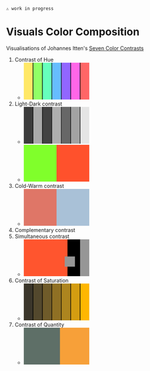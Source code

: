 ```
⚠️ work in progress
```

# Visuals Color Composition
Visualisations of Johannes Itten's [Seven Color Contrasts](https://de.wikipedia.org/wiki/Sieben_Farbkontraste)

1. Contrast of Hue
    - <img src="https://raw.githubusercontent.com/jango-fx/visuals-colorcomposition/main/05-ColorAngle-Contrast.svg" height="100px">
2.  Light-Dark contrast
    - <img src="https://raw.githubusercontent.com/jango-fx/visuals-colorcomposition/main/02-Brightness-Contrast-02.svg" height="100px">
    - <img src="https://raw.githubusercontent.com/jango-fx/visuals-colorcomposition/main/02-Brightness-Contrast.svg" height="100px">
3.  Cold-Warm contrast
    - <img src="https://raw.githubusercontent.com/jango-fx/visuals-colorcomposition/main/04-ColdWarm-Contrast.svg" height="100px">
4.  Complementary contrast
5.  Simultaneous contrast
    - <img src="https://raw.githubusercontent.com/jango-fx/visuals-colorcomposition/main/03-Simultaneous-Contrast.svg" height="100px">
6.  Contrast of Saturation
    - <img src="https://raw.githubusercontent.com/jango-fx/visuals-colorcomposition/main/06-Quality-Contrast.svg" height="100px">
7.  Contrast of Quantity
    - <img src="https://raw.githubusercontent.com/jango-fx/visuals-colorcomposition/main/07-Quantity-Contrast.svg" height="100px">